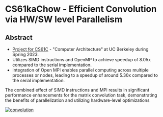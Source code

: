 # CS61kaChow - Efficient Convolution via HW/SW level Parallelism

## Abstract

- [Project for CS61C](https://inst.eecs.berkeley.edu/~cs61c/sp23/projects/proj4/) - "Computer Architecture" at UC Berkeley during Spring 2023.
-  Utilizes SIMD instructions and OpenMP to achieve speedup of 8.05x compared to the serial implementation. 
-  Integration of Open MPI enables parallel computing across multiple processes or nodes, leading to a speedup of around 5.30x compared to the serial implementation.

The combined effect of SIMD instructions and MPI results in significant performance enhancements for the matrix convolution task, demonstrating the benefits of parallelization and utilizing hardware-level optimizations

<a href="https://ibb.co/KXyGvMC"><img src="https://i.ibb.co/g3g7K5s/convolution.jpg" alt="convolution" border="0" align="center"></a>
